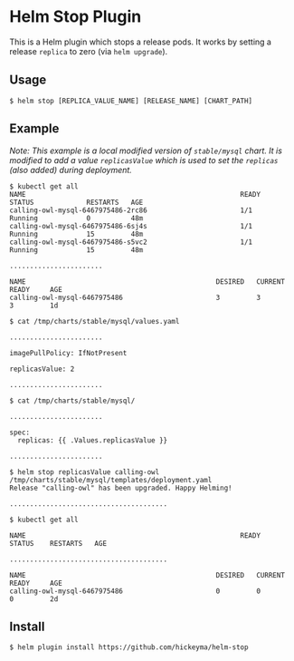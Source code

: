 # Helm Stop Plugin
This is a Helm plugin which stops a release pods. It works by setting a release `replica` to zero (via `helm upgrade`).

## Usage

```
$ helm stop [REPLICA_VALUE_NAME] [RELEASE_NAME] [CHART_PATH]
```

## Example

*Note: This example is a local modified version of `stable/mysql` chart. It is modified to add a value `replicasValue` which is used to set the `replicas` (also added) during deployment.*

```
$ kubectl get all
NAME                                                     READY     STATUS             RESTARTS   AGE
calling-owl-mysql-6467975486-2rc86                       1/1       Running            0          48m
calling-owl-mysql-6467975486-6sj4s                       1/1       Running            15         48m
calling-owl-mysql-6467975486-s5vc2                       1/1       Running            15         48m

.......................

NAME                                               DESIRED   CURRENT   READY     AGE
calling-owl-mysql-6467975486                       3         3         3         1d

$ cat /tmp/charts/stable/mysql/values.yaml

.......................

imagePullPolicy: IfNotPresent

replicasValue: 2

.......................

$ cat /tmp/charts/stable/mysql/

.......................

spec:
  replicas: {{ .Values.replicasValue }}
  
.......................

$ helm stop replicasValue calling-owl /tmp/charts/stable/mysql/templates/deployment.yaml
Release "calling-owl" has been upgraded. Happy Helming!

.......................................

$ kubectl get all

NAME                                                     READY     STATUS    RESTARTS   AGE

.......................................

NAME                                               DESIRED   CURRENT   READY     AGE
calling-owl-mysql-6467975486                       0         0         0         2d
```

## Install

```
$ helm plugin install https://github.com/hickeyma/helm-stop
```
